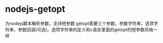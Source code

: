 # nodejs-getopt
为nodejs脚本解析参数，支持短参数
getopt需要三个参数，参数字符串，选项字符串，参数回调(可选)。选项字符串的定义和c语言里面的getopt的短参数风格一样
